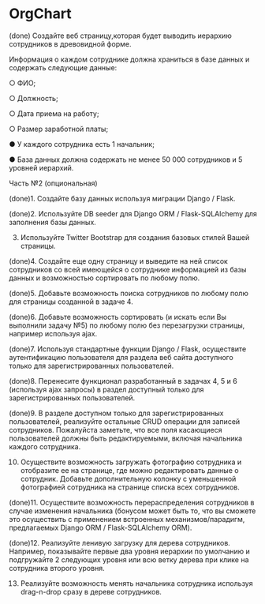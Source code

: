 # OrgChart

(done) Создайте веб страницу,которая будет выводить иерархию сотрудников в древовидной форме.

 
Информация о каждом сотруднике должна храниться в базе данных и содержать следующие данные:

○ ФИО;

○ Должность;

○ Дата приема на работу;

○ Размер заработной платы;

● У каждого сотрудника есть 1 начальник;

● База данных должна содержать не менее 50 000 сотрудников и 5 уровней
иерархий.

Часть №2 (опциональная)

(done)1. Создайте базу данных используя миграции Django / Flask.

(done)2. Используйте DB seeder для Django ORM / Flask-SQLAlchemy для заполнения
базы данных.

3. Используйте Twitter Bootstrap для создания базовых стилей Вашей страницы.

(done)4. Создайте еще одну страницу и выведите на ней список сотрудников со всей
имеющейся о сотруднике информацией из базы данных и возможностью
сортировать по любому полю.

(done)5. Добавьте возможность поиска сотрудников по любому полю для страницы
созданной в задаче 4.

(done)6. Добавьте возможность сортировать (и искать если Вы выполнили задачу №5)
по любому полю без перезагрузки страницы, например используя ajax.

(done)7. Используя стандартные функции Django / Flask, осуществите аутентификацию
пользователя для раздела веб сайта доступного только для
зарегистрированных пользователей.

(done)8. Перенесите функционал разработанный в задачах 4, 5 и 6 (используя ajax
запросы) в раздел доступный только для зарегистрированных пользователей.

(done)9. В разделе доступном только для зарегистрированных пользователей,
реализуйте остальные CRUD операции для записей сотрудников. Пожалуйста
заметьте, что все поля касающиеся пользователей должны быть
редактируемыми, включая начальника каждого сотрудника.

10. Осуществите возможность загружать фотографию сотрудника и отобразите ее
на странице, где можно редактировать данные о сотрудник. Добавьте
дополнительную колонку с уменьшенной фотографией сотрудника на
странице списка всех сотрудников.

(done)11. Осуществите возможность перераспределения сотрудников в случае
изменения начальника (бонусом может быть то, что вы сможете это
осуществить с применением встроенных механизмов/парадигм, предлагаемых
Django ORM / Flask-SQLAlchemy ORM).

(done)12. Реализуйте ленивую загрузку для дерева сотрудников. Например, показывайте
первые два уровня иерархии по умолчанию и подгружайте 2 следующих
уровня или всю ветку дерева при клике на сотрудника второго уровня.

13. Реализуйте возможность менять начальника сотрудника используя drag-n-drop
сразу в дереве сотрудников.
